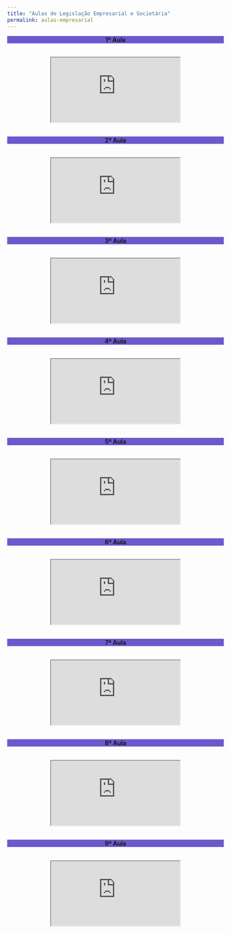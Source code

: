 ```yaml
---
title: "Aulas de Legislação Empresarial e Societária"
permalink: aulas-empresarial
---
```

<div style="text-align:center"><b><p style="background-color:SlateBlue;">1ª Aula</p></b></div>
<br>
<div class="container">
<div style="text-align:center"><iframe class="responsive-iframe" src="https://www.youtube.com/embed/rQE4Z77bvIY"></iframe></div></div>
<br>
<div style="text-align:center"><b><p style="background-color:SlateBlue;">2ª Aula</p></b></div>
<br>
<div class="container">
<div style="text-align:center"><iframe class="responsive-iframe" src="https://www.youtube.com/embed/30QaV94zYB0"></iframe></div></div>
<br>
<div style="text-align:center"><b><p style="background-color:SlateBlue;">3ª Aula</p></b></div>
<br>
<div class="container">
<div style="text-align:center"><iframe class="responsive-iframe" src="https://www.youtube.com/embed/f_A9oRQOI9M"></iframe></div></div>
<br>
<div style="text-align:center"><b><p style="background-color:SlateBlue;">4ª Aula</p></b></div>
<br>
<div class="container">
<div style="text-align:center"><iframe class="responsive-iframe" src="https://www.youtube.com/embed/NhyZYgglf5k"></iframe></div></div>
<br>
<div style="text-align:center"><b><p style="background-color:SlateBlue;">5ª Aula</p></b></div>
<br>
<div class="container">
<div style="text-align:center"><iframe class="responsive-iframe" src="https://www.youtube.com/embed/2-DfcDlGmiY"></iframe></div></div>
<br>
<div style="text-align:center"><b><p style="background-color:SlateBlue;">6ª Aula</p></b></div>
<br>
<div class="container">
<div style="text-align:center"><iframe class="responsive-iframe" src="https://www.youtube.com/embed/bw51Fm1sI4E"></iframe></div></div>
<br>
<div style="text-align:center"><b><p style="background-color:SlateBlue;">7ª Aula</p></b></div>
<br>
<div class="container">
<div style="text-align:center"><iframe class="responsive-iframe" src="https://www.youtube.com/embed/KLryXkg1WR8"></iframe></div></div>
<br>
<div style="text-align:center"><b><p style="background-color:SlateBlue;">8ª Aula</p></b></div>
<br>
<div class="container">
<div style="text-align:center"><iframe class="responsive-iframe" src="https://www.youtube.com/embed/c7riCr7OsAM"></iframe></div></div>
<br>
<div style="text-align:center"><b><p style="background-color:SlateBlue;">9ª Aula</p></b></div>
<br>
<div class="container">
<div style="text-align:center"><iframe class="responsive-iframe" src="https://www.youtube.com/embed/_Ya9vd22b9w"></iframe></div></div>
<br>
